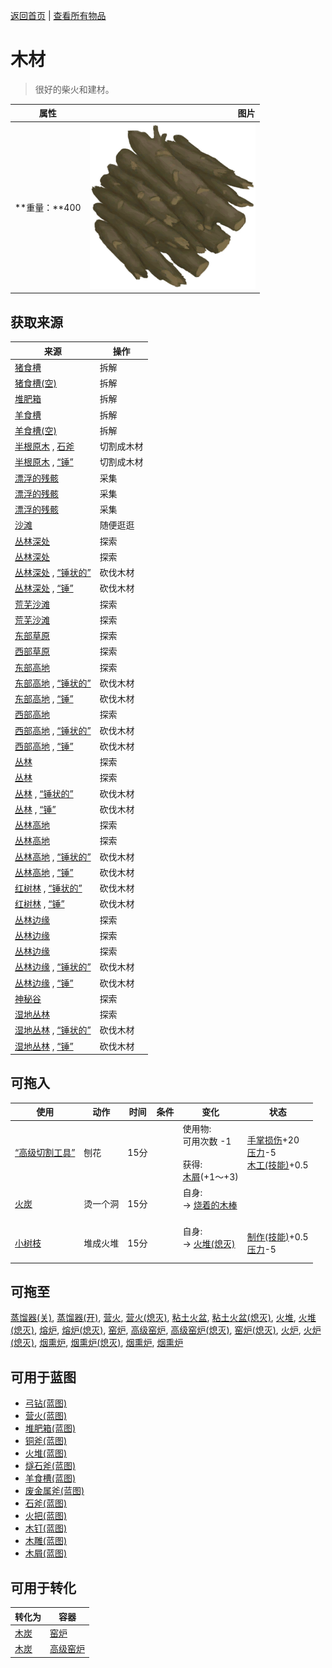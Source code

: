 [返回首页](index.md)   |  [查看所有物品](object.md)
# 木材  
> 很好的柴火和建材。  
  
  属性  |   图片   
 ----  |  ----:   
 **重量：**400  |  ![](Sprite/Firewood.png)   
  
## 获取来源  
来源  |  操作  
----  |  ----  
[猪食槽](BoarFeeder.md)  |  拆解  
[猪食槽(空)](BoarFeederEmpty.md)  |  拆解  
[堆肥箱](CompostBin.md)  |  拆解  
[羊食槽](GoatFeeder.md)  |  拆解  
[羊食槽(空)](GoatFeederEmpty.md)  |  拆解  
[半根原木](HalfLog.md) , [石斧](StoneAxe.md)  |  切割成木材  
[半根原木](HalfLog.md) , [“锤”](tag_Axe.md)  |  切割成木材  
[漂浮的残骸](FloatingDebris.md)  |  采集  
[漂浮的残骸](FloatingDebris.md)  |  采集  
[漂浮的残骸](FloatingDebris.md)  |  采集  
[沙滩](Beach.md)  |  随便逛逛  
[丛林深处](DeepJungle.md)  |  探索  
[丛林深处](DeepJungle.md)  |  探索  
[丛林深处](DeepJungle.md) , [“锤状的”](tag_AxeAdv.md)  |  砍伐木材  
[丛林深处](DeepJungle.md) , [“锤”](tag_Axe.md)  |  砍伐木材  
[荒芜沙滩](DesolateBeach.md)  |  探索  
[荒芜沙滩](DesolateBeach.md)  |  探索  
[东部草原](GrasslandsE.md)  |  探索  
[西部草原](GrasslandsW.md)  |  探索  
[东部高地](HighlandsEastern.md)  |  探索  
[东部高地](HighlandsEastern.md) , [“锤状的”](tag_AxeAdv.md)  |  砍伐木材  
[东部高地](HighlandsEastern.md) , [“锤”](tag_Axe.md)  |  砍伐木材  
[西部高地](HighlandsWestern.md)  |  探索  
[西部高地](HighlandsWestern.md) , [“锤状的”](tag_AxeAdv.md)  |  砍伐木材  
[西部高地](HighlandsWestern.md) , [“锤”](tag_Axe.md)  |  砍伐木材  
[丛林](Jungle.md)  |  探索  
[丛林](Jungle.md)  |  探索  
[丛林](Jungle.md) , [“锤状的”](tag_AxeAdv.md)  |  砍伐木材  
[丛林](Jungle.md) , [“锤”](tag_Axe.md)  |  砍伐木材  
[丛林高地](JungleHighlands.md)  |  探索  
[丛林高地](JungleHighlands.md)  |  探索  
[丛林高地](JungleHighlands.md) , [“锤状的”](tag_AxeAdv.md)  |  砍伐木材  
[丛林高地](JungleHighlands.md) , [“锤”](tag_Axe.md)  |  砍伐木材  
[红树林](Mangroves.md) , [“锤状的”](tag_AxeAdv.md)  |  砍伐木材  
[红树林](Mangroves.md) , [“锤”](tag_Axe.md)  |  砍伐木材  
[丛林边缘](Outskirts.md)  |  探索  
[丛林边缘](Outskirts.md)  |  探索  
[丛林边缘](Outskirts.md)  |  探索  
[丛林边缘](Outskirts.md) , [“锤状的”](tag_AxeAdv.md)  |  砍伐木材  
[丛林边缘](Outskirts.md) , [“锤”](tag_Axe.md)  |  砍伐木材  
[神秘谷](SecretValley.md)  |  探索  
[湿地丛林](Wetlands.md)  |  探索  
[湿地丛林](Wetlands.md) , [“锤状的”](tag_AxeAdv.md)  |  砍伐木材  
[湿地丛林](Wetlands.md) , [“锤”](tag_Axe.md)  |  砍伐木材  
## 可拖入  
使用  |  动作  |  时间  |  条件  |  变化  |  状态  
----  |  ----  |  ----  |  ----  |  ----  |  ----  
[“高级切割工具”](tag_CutterAdv.md)  |  刨花  |  15分  |    |  使用物:<br>可用次数  -1<br><br>获得:<br>[木屑](WoodShavings.md)(+1～+3)<br>  |  [手掌损伤](HandDamage.md)+20<br>[压力](Stress.md)-5<br>[木工(技能)](Skill_Woodworking.md)+0.5  
[火炭](Embers.md)  |  烫一个洞  |  15分  |    |  自身:<br>→ [烧着的木棒](WoodBurning.md)<br><br>  |    
[小树枝](Sticks.md)  |  堆成火堆  |  15分  |    |  自身:<br>→ [火堆(熄灭)](FireExtinguished.md)<br><br>  |  [制作(技能)](Skill_Crafting.md)+0.5<br>[压力](Stress.md)-5  
## 可拖至  
[蒸馏器(关)](AlembicOff.md), [蒸馏器(开)](AlembicOn.md), [营火](Campfire.md), [营火(熄灭)](CampfireExtinguished.md), [粘土火盆](ClayFirePit.md), [粘土火盆(熄灭)](ClayFirePitExtinguished.md), [火堆](Fire.md), [火堆(熄灭)](FireExtinguished.md), [熔炉](Forge.md), [熔炉(熄灭)](ForgeExtinguished.md), [窑炉](Kiln.md), [高级窑炉](KilnAdvanced.md), [高级窑炉(熄灭)](KilnAdvancedExtinguished.md), [窑炉(熄灭)](KilnExtinguished.md), [火炉](Stove.md), [火炉(熄灭)](StoveExtinguished.md), [烟熏炉](Smoker.md), [烟熏炉(熄灭)](SmokerExtinguished.md), [烟熏炉](SmokerExtinguishedPlastic.md), [烟熏炉](SmokerPlastic.md)  
## 可用于蓝图  
- [弓钻(蓝图)](Bp_BowDrill.md)  
- [营火(蓝图)](Bp_Campfire.md)  
- [堆肥箱(蓝图)](Bp_CompostBin.md)  
- [铜斧(蓝图)](Bp_CopperAxe.md)  
- [火堆(蓝图)](Bp_Fire.md)  
- [燧石斧(蓝图)](Bp_FlintAxe.md)  
- [羊食槽(蓝图)](Bp_GoatFeeder.md)  
- [废金属斧(蓝图)](Bp_ScrapAxe.md)  
- [石斧(蓝图)](Bp_StoneAxe.md)  
- [火把(蓝图)](Bp_Torch.md)  
- [木钉(蓝图)](Bp_Treenails.md)  
- [木雕(蓝图)](Bp_WoodCarvings.md)  
- [木屑(蓝图)](Bp_WoodShavings.md)  
  
  
## 可用于转化  
转化为  |  容器  
----  |  ----  
[木炭](Charcoal.md)  |  [窑炉](Kiln.md)  
[木炭](Charcoal.md)  |  [高级窑炉](KilnAdvanced.md)  
